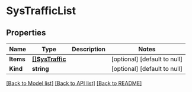 # SysTrafficList

## Properties
Name | Type | Description | Notes
------------ | ------------- | ------------- | -------------
**Items** | [**[]SysTraffic**](sys_traffic.md) |  | [optional] [default to null]
**Kind** | **string** |  | [optional] [default to null]

[[Back to Model list]](../README.md#documentation-for-models) [[Back to API list]](../README.md#documentation-for-api-endpoints) [[Back to README]](../README.md)



